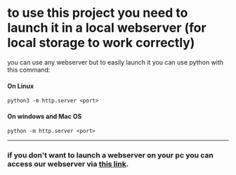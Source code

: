  
# to use this project you need to launch it in a local webserver (for local storage to work correctly)
you can use any webserver but to easily launch it you can use python with this command:
#### On Linux
`python3 -m http.server <port>`
#### On windows and Mac OS
`python -m http.server <port>`


------------

### if you don't want to launch a webserver on your pc you can access our webserver via [this link](https://supe4cookie.github.io/connect-4/ "this link").
